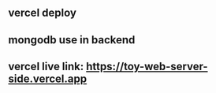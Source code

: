 ## vercel deploy
## mongodb use in backend
## vercel live link: https://toy-web-server-side.vercel.app